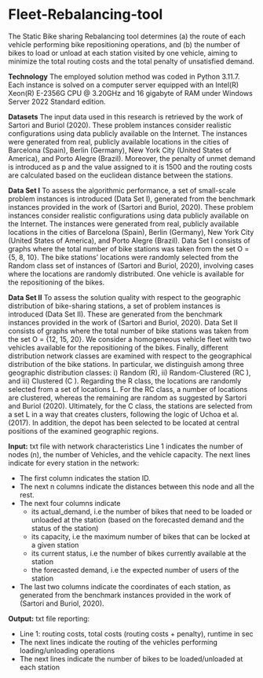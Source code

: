 # Fleet-Rebalancing-tool

The Static Bike sharing Rebalancing tool determines
(a) the route of each vehicle performing bike repositioning operations, and 
(b) the number of bikes to load or unload at each station visited by one vehicle,
aiming to minimize the total routing costs and the total penalty of unsatisfied demand.

**Technology**
The employed solution method was coded in Python 3.11.7. Each instance is solved on a computer server equipped with an Intel(R) Xeon(R) E-2356G CPU @
3.20GHz and 16 gigabyte of RAM under Windows Server 2022 Standard edition.

**Datasets**
The input data used in this research is retrieved by the work of Sartori and Buriol (2020). These problem instances consider realistic configurations using data
publicly available on the Internet. The instances were generated from real, publicly available locations in the cities of Barcelona (Spain), Berlin (Germany), New York City (United States of America), and Porto Alegre (Brazil). Moreover, the penalty of unmet demand is introduced as p and the value assigned to it is 1500 and the routing costs are calculated based on the euclidean distance between the stations. 

**Data Set I**
To assess the algorithmic performance, a set of small-scale problem instances is introduced (Data Set I), generated from the benchmark instances provided in
the work of (Sartori and Buriol, 2020). These problem instances consider realistic configurations using data publicly available on the Internet. The instances were generated from real, publicly available locations in the cities of Barcelona (Spain), Berlin (Germany), New York City (United States of America), and Porto Alegre (Brazil).
Data Set I consists of graphs where the total number of bike stations was taken from the set O = {5, 8, 10}. The bike stations’ locations were randomly selected from the Random class set of instances of (Sartori and Buriol, 2020), involving cases where the locations are randomly distributed. One vehicle is available for the repositioning of the bikes.

**Data Set II**
To assess the solution quality with respect to the geographic distribution of bike-sharing stations, a set of problem instances is introduced (Data Set II). These are generated from the benchmark instances provided in the work of (Sartori and Buriol, 2020). Data Set II consists of graphs where the total number of bike stations was taken from the set O = {12, 15, 20}. We consider a homogeneous vehicle fleet with two vehicles available for the repositioning of the bikes. Finally, different distribution network classes are examined with respect to the geographical distribution of the bike stations. In particular, we distinguish among three geographic distribution classes: i) Random (R), ii) Random-Clustered (RC ), and iii) Clustered (C ).
Regarding the R class, the locations are randomly selected from a set of locations L. For the RC class, a number of locations are clustered, whereas the remaining are random as suggested by Sartori and Buriol (2020). Ultimately, for the C class, the stations are selected from a set L in a way that creates clusters, following the logic of Uchoa et al. (2017). In addition, the depot has been selected to be located at central positions of the examined geographic regions.


**Input:**
txt file with network characteristics
Line 1 indicates the number of nodes (n), the number of Vehicles, and the vehicle capacity.
The next lines indicate for every station in the network: 

- The first column indicates the station ID.
- The next n columns indicate the distances between this node and all the rest.
- The next four columns indicate
  -   its actual_demand, i.e the number of bikes that need to be loaded or unloaded at the station (based on the forecasted demand and the status of the station)
  -   its capacity, i.e the maximum number of bikes that can be locked at a given station
  -   its current status, i.e the number of bikes currently available at the station
  -   the forecasted demand, i.e the expected number of users of the station
- The last two columns indicate the coordinates of each station, as generated from the benchmark instances provided in the work of (Sartori and Buriol, 2020). 
  


**Output:**
txt file reporting:
- Line 1: routing costs, total costs (routing costs + penalty), runtime in sec
- The next lines indicate the routing of the vehicles  performing loading/unloading operations
- The next lines indicate the number of bikes to be loaded/unloaded  at each station

